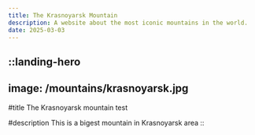 ```yaml
---
title: The Krasnoyarsk Mountain
description: A website about the most iconic mountains in the world.
date: 2025-03-03
---
```


::landing-hero
---
image: /mountains/krasnoyarsk.jpg
---
#title
The Krasnoyarsk mountain test

#description
This is a bigest mountain in Krasnoyarsk area
::
